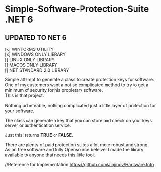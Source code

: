 # Simple-Software-Protection-Suite .NET 6

## UPDATED TO NET 6 

[x] WINFORMS UTILITY     
[x] WINDOWS ONLY LIBRARY     
[] LINUX ONLY LIBRARY     
[] MACOS ONLY LIBRARY      
[] NET STANDARD 2.0 LIBRARY     

Simple attempt to generate a class to create protection keys for software.   
One of my customers want a not so complicated method to try to get a minimum of security for his propietary software.  
This is that project.</br>  
Nothing unbeteable, nothing complicated just a little layer of protection for your software.  

The class can generate a key that you can store and check on your keys server or authentication service.  

Just this! returns **TRUE** or **FALSE**.  
 
There are plenty of paid protection suites a lot more robust and strong.  
As an free software and fully Opensource beleiver I made the library available to anyone that needs this little tool.


//Reference for Implementation https://github.com/Jinjinov/Hardware.Info

